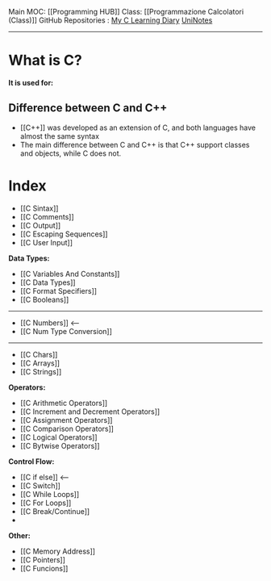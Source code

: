 
Main MOC: [[Programming HUB]]
Class: [[Programmazione Calcolatori (Class)]]
GitHub Repositories : [My C Learning Diary]() [UniNotes]()

---
# What is C?

**It is used for:**
 

## Difference between C and C++
- [[C++]] was developed as an extension of C, and both languages have almost the same syntax
- The main difference between C and C++ is that C++ support classes and objects, while C does not.

# Index

- [[C Sintax]]
- [[C Comments]]
- [[C Output]]
- [[C Escaping Sequences]]
- [[C User Input]]

**Data Types:**
- [[C Variables And Constants]]
- [[C Data Types]]
- [[C Format Specifiers]]
- [[C Booleans]]
---
- [[C Numbers]] <--
- [[C Num Type Conversion]]
---
- [[C Chars]]
- [[C Arrays]]
- [[C Strings]]

**Operators:**
- [[C Arithmetic Operators]]
- [[C Increment and Decrement Operators]]
- [[C Assignment Operators]]
- [[C Comparison Operators]]
- [[C Logical Operators]]
- [[C Bytwise Operators]]

**Control Flow:**
- [[C if else]] <--
- [[C Switch]]
- [[C While Loops]]
- [[C For Loops]]
- [[C Break/Continue]]
- 

**Other:**
- [[C Memory Address]]
- [[C Pointers]]
- [[C Funcions]]

